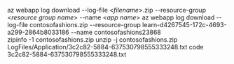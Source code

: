 az webapp log download --log-file \<_filename_\>.zip  --resource-group \<_resource group name_\> --name \<_app name_\>
az webapp log download --log-file contosofashions.zip  --resource-group learn-d4267545-172c-4693-a299-2864b8033186 --name contosofashions23868
<br />
zipinfo -1 contosofashions.zip
unzip -j contosofashions.zip LogFiles/Application/3c2c82-5884-637530798555333248.txt
code 3c2c82-5884-637530798555333248.txt
